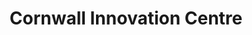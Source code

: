 ---
title: Cornwall Innovation Centre
image-preview: /assets/images/cic.jpg
image-1: /assets/images/cic-cover.jpg
image-2: /assets/images/cic-cover2.jpg
tags:
  - Web
  - Jekyll
icon: fa fa-group
description: The Cornwall Innovation Centre is an ecosystem designed to ignite new venture and high growth potential businesses.
link: /portfolio/cornwall-innovation-centre.html
---